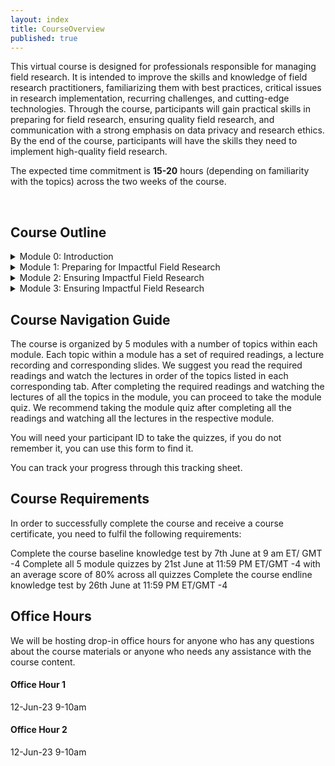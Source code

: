 ```yaml
---
layout: index
title: CourseOverview
published: true
---
```


This virtual course is designed for professionals responsible for managing field research. It is intended to improve the skills and knowledge of field research practitioners, familiarizing them with best practices, critical issues in research implementation, recurring challenges, and cutting-edge technologies. Through the course, participants will gain practical skills in preparing for field research, ensuring quality field research, and communication with a strong emphasis on data privacy and research ethics. By the end of the course, participants will have the skills they need to implement high-quality field research. 

The expected time commitment is <b>15-20</b> hours (depending on familiarity with the topics) across the two weeks of the course. 


<br> 

## Course Outline

<details><summary>Module 0: Introduction</summary>

    {{ "* Introduction to course: Conducting reproducible, transparent, and credible field research <br>
    Live Opening Session on 7th June at 9am ET/GMT -4
    <br>
    <u>Recording Link</u>
    <br>
    <u>Session Slides</u>" | markdownify }}
    

</details>


<details><summary>Module 1: Preparing for Impactful Field Research</summary>

    {{ "* Establishing a measurement framework"| markdownify }}
    {{ "* Protecting privacy" | markdownify }}
    {{ "* Research ethics"| markdownify }}

    
</details>


<details><summary>Module 2: Ensuring Impactful Field Research</summary>

    {{ "* Monitoring implementation fidelity"| markdownify }}
    {{ "* Capacity building for policymakers" | markdownify }}
    {{ "* Panel discussion: Maximizing Policy Impact of Field Research"| markdownify }}

    
</details>


<details><summary>Module 3: Ensuring Impactful Field Research</summary>

    {{ "* Monitoring implementation fidelity"| markdownify }}
    {{ "* Capacity building for policymakers" | markdownify }}
    {{ "* Panel discussion: Maximizing Policy Impact of Field Research"| markdownify }}

    
</details>

## Course Navigation Guide
The course is organized by 5 modules with a number of topics within each module. Each topic within a module has a set of required readings, a lecture recording and corresponding slides. We suggest you read the required readings and watch the lectures in order of the topics listed in each corresponding tab. After completing the required readings and watching the lectures of all the topics in the module, you can proceed to take the module quiz. We recommend taking the module quiz after completing all the readings and watching all the lectures in the respective module. 

You will need your participant ID to take the quizzes, if you do not remember it, you can use this form to find it. 

You can track your progress through this tracking sheet.

## Course Requirements
In order to successfully complete the course and receive a course certificate, you need to fulfil the following requirements:

Complete the course baseline knowledge test by 7th June at 9 am ET/ GMT -4
Complete all 5 module quizzes by 21st June at 11:59 PM ET/GMT -4 with an average score of 80% across all quizzes
Complete the course endline knowledge test by 26th June at 11:59 PM ET/GMT -4


## Office Hours
We will be hosting drop-in office hours for anyone who has any questions about the course materials or anyone who needs any assistance with the course content.
#### Office Hour 1
12-Jun-23 9-10am

#### Office Hour 2
12-Jun-23 9-10am

